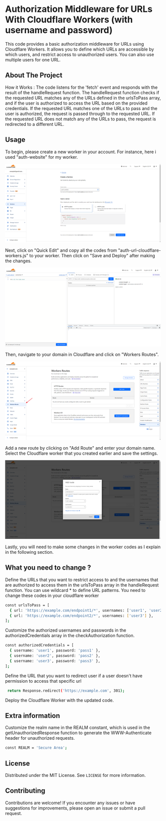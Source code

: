 # Authorization Middleware for URLs With Cloudflare Workers (with username and password)

This code provides a basic authorization middleware for URLs using Cloudflare Workers. It allows you to define which URLs are accessible by which users, and restrict access to unauthorized users. You can also use multiple users for one URL.

<!-- ABOUT THE PROJECT -->
## About The Project

How it Works :
The code listens for the 'fetch' event and responds with the result of the handleRequest function. The handleRequest function checks if the requested URL matches any of the URLs defined in the urlsToPass array, and if the user is authorized to access the URL based on the provided credentials. If the requested URL matches one of the URLs to pass and the user is authorized, the request is passed through to the requested URL. If the requested URL does not match any of the URLs to pass, the request is redirected to a different URL.

<!-- USAGE -->
## Usage
To begin, please create a new worker in your account. For instance, here i used "auth-website" for my worker.

![Make Worker](/assets/images/Image-1.png)

Next, click on "Quick Edit" and copy all the codes from "auth-url-cloudflare-workers.js" to your worker. Then click on "Save and Deploy" after making the changes.

![Deploy Worker](/assets/images/Image-2.png)

Then, navigate to your domain in Cloudflare and click on "Workers Routes".

![Cloudflare Domain](/assets/images/Image-3.png)

Add a new route by clicking on "Add Route" and enter your domain name. Select the Cloudflare worker that you created earlier and save the settings.

![Add Route](/assets/images/Image-4.png)

Lastly, you will need to make some changes in the worker codes as I explain in the following section.

<!-- CHANGES -->
## What you need to change ?
Define the URLs that you want to restrict access to and the usernames that are authorized to access them in the urlsToPass array in the handleRequest function. You can use wildcard * to define URL patterns.
You need to change these codes in your cloudflare worker
```sh
const urlsToPass = [  
  { url: 'https://example.com/endpoint1/*', usernames: ['user1', 'user2'] },
  { url: 'https://example.com/endpoint2/*', usernames: ['user3'] },
];
```
Customize the authorized usernames and passwords in the authorizedCredentials array in the checkAuthorization function.
```sh
const authorizedCredentials = [
  { username: 'user1', password: 'pass1' },
  { username: 'user2', password: 'pass2' },
  { username: 'user3', password: 'pass3' },
];
```
Define the URL that you want to redirect user if a user doesn't have permission to access that specific url
```sh
 return Response.redirect('https://example.com', 301);
```

Deploy the Cloudflare Worker with the updated code.

<!-- EXTRA INFORMATION -->
## Extra information
Customize the realm name in the REALM constant, which is used in the getUnauthorizedResponse function to generate the WWW-Authenticate header for unauthorized requests.
```sh
const REALM = 'Secure Area';
```

<!-- LICENSE -->
## License
Distributed under the MIT License. See `LICENSE` for more information.

<!-- CONTRIBUTING -->
## Contributing
Contributions are welcome! If you encounter any issues or have suggestions for improvements, please open an issue or submit a pull request.
